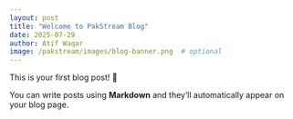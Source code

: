 ```yaml
---
layout: post
title: "Welcome to PakStream Blog"
date: 2025-07-29
author: Atif Waqar
image: /pakstream/images/blog-banner.png  # optional
---
```



This is your first blog post! 🎉

You can write posts using **Markdown** and they’ll automatically appear on your blog page.
